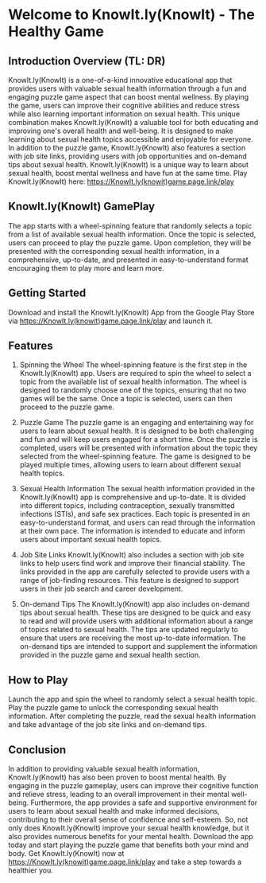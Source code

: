 # Welcome to KnowIt.ly(KnowIt) - The Healthy Game

## Introduction Overview (TL: DR)

KnowIt.ly(KnowIt) is a one-of-a-kind innovative educational app that provides users with valuable sexual health information through a fun and engaging puzzle game aspect that can boost mental wellness. By playing the game, users can improve their cognitive abilities and reduce stress while also learning important information on sexual health. This unique combination makes KnowIt.ly(KnowIt) a valuable tool for both educating and improving one's overall health and well-being. It is designed to make learning about sexual health topics accessible and enjoyable for everyone. In addition to the puzzle game, KnowIt.ly(KnowIt) also features a section with job site links, providing users with job opportunities and on-demand tips about sexual health.
KnowIt.ly(KnowIt) is a unique way to learn about sexual health, boost mental wellness and have fun at the same time. Play KnowIt.ly(KnowIt) here: <https://KnowIt.ly(knowit)game.page.link/play>

## KnowIt.ly(KnowIt) GamePlay

The app starts with a wheel-spinning feature that randomly selects a topic from a list of available sexual health information. Once the topic is selected, users can proceed to play the puzzle game. Upon completion, they will be presented with the corresponding sexual health information, in a comprehensive, up-to-date, and presented in easy-to-understand format encouraging them to play more and learn more.

## Getting Started

Download and install the KnowIt.ly(KnowIt) App from the Google Play Store via <https://KnowIt.ly(knowit)game.page.link/play> and launch it.

## Features

1. Spinning the Wheel
The wheel-spinning feature is the first step in the KnowIt.ly(KnowIt) app.
Users are required to spin the wheel to select a topic from the available list of sexual health information.
The wheel is designed to randomly choose one of the topics, ensuring that no two games will be the same.
Once a topic is selected, users can then proceed to the puzzle game.

2. Puzzle Game
The puzzle game is an engaging and entertaining way for users to learn about sexual health.
It is designed to be both challenging and fun and will keep users engaged for a short time.
Once the puzzle is completed, users will be presented with information about the topic they selected from the wheel-spinning feature.
The game is designed to be played multiple times, allowing users to learn about different sexual health topics.

3. Sexual Health Information
The sexual health information provided in the KnowIt.ly(KnowIt) app is comprehensive and up-to-date.
It is divided into different topics, including contraception, sexually transmitted infections (STIs), and safe sex practices.
Each topic is presented in an easy-to-understand format, and users can read through the information at their own pace.
The information is intended to educate and inform users about important sexual health topics.

4. Job Site Links
KnowIt.ly(KnowIt) also includes a section with job site links to help users find work and improve their financial stability.
The links provided in the app are carefully selected to provide users with a range of job-finding resources.
This feature is designed to support users in their job search and career development.

5. On-demand Tips
The KnowIt.ly(KnowIt) app also includes on-demand tips about sexual health.
These tips are designed to be quick and easy to read and will provide users with additional information about a range of topics related to sexual health.
The tips are updated regularly to ensure that users are receiving the most up-to-date information.
The on-demand tips are intended to support and supplement the information provided in the puzzle game and sexual health section.

## How to Play

Launch the app and spin the wheel to randomly select a sexual health topic.
Play the puzzle game to unlock the corresponding sexual health information.
After completing the puzzle, read the sexual health information and take advantage of the job site links and on-demand tips.

## Conclusion

In addition to providing valuable sexual health information, KnowIt.ly(KnowIt) has also been proven to boost mental health. By engaging in the puzzle gameplay, users can improve their cognitive function and relieve stress, leading to an overall improvement in their mental well-being. Furthermore, the app provides a safe and supportive environment for users to learn about sexual health and make informed decisions, contributing to their overall sense of confidence and self-esteem.
So, not only does KnowIt.ly(KnowIt) improve your sexual health knowledge, but it also provides numerous benefits for your mental health. Download the app today and start playing the puzzle game that benefits both your mind and body. Get KnowIt.ly(KnowIt) now at <https://KnowIt.ly(knowit)game.page.link/play> and take a step towards a healthier you.
